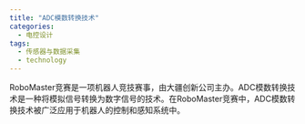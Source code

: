 ```yaml
---  
title: "ADC模数转换技术"  
categories:  
  - 电控设计  
tags: 
  - 传感器与数据采集 
  - technology  
---  
```


RoboMaster竞赛是一项机器人竞技赛事，由大疆创新公司主办。ADC模数转换技术是一种将模拟信号转换为数字信号的技术。在RoboMaster竞赛中，ADC模数转换技术被广泛应用于机器人的控制和感知系统中。 
